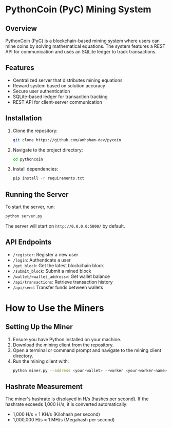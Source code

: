 # PythonCoin (PyC) Mining System

## Overview
PythonCoin (PyC) is a blockchain-based mining system where users can mine coins by solving mathematical equations. The system features a REST API for communication and uses an SQLite ledger to track transactions.

## Features
- Centralized server that distributes mining equations
- Reward system based on solution accuracy
- Secure user authentication
- SQLite-based ledger for transaction tracking
- REST API for client-server communication

## Installation
1. Clone the repository:
   ```sh
   git clone https://github.com/anhpham-dev/pycoin
   ```
2. Navigate to the project directory:
   ```sh
   cd pythoncoin
   ```
3. Install dependencies:
   ```sh
   pip install -r requirements.txt
   ```

## Running the Server
To start the server, run:
```sh
python server.py
```
The server will start on `http://0.0.0.0:5000/` by default.

## API Endpoints
- `/register`: Register a new user
- `/login`: Authenticate a user
- `/get_block`: Get the latest blockchain block
- `/submit_block`: Submit a mined block
- `/wallet/<wallet_address>`: Get wallet balance
- `/api/transactions`: Retrieve transaction history
- `/api/send`: Transfer funds between wallets

# How to Use the Miners

## Setting Up the Miner
1. Ensure you have Python installed on your machine.
2. Download the mining client from the repository.
3. Open a terminal or command prompt and navigate to the mining client directory.
4. Run the mining client with:
   ```sh
   python miner.py --address <your-wallet> --worker <your-worker-name> --serverurl <your host>
   ```

## Hashrate Measurement
The miner's hashrate is displayed in H/s (hashes per second). If the hashrate exceeds 1,000 H/s, it is converted automatically:
- 1,000 H/s = 1 KH/s (Kilohash per second)
- 1,000,000 H/s = 1 MH/s (Megahash per second)

